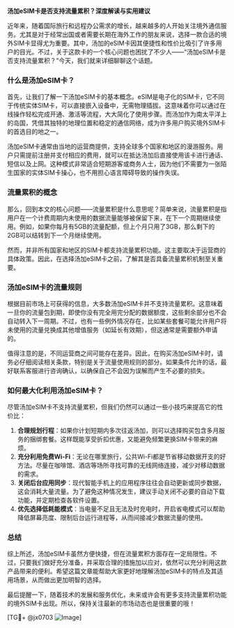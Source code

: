 **汤加eSIM卡是否支持流量累积？深度解读与实用建议**

近年来，随着国际旅行和远程办公需求的增长，越来越多的人开始关注境外通信服务。尤其是对于经常出国或者需要长期在海外工作的朋友来说，选择一款合适的境外SIM卡显得尤为重要。其中，汤加的eSIM卡因其便捷性和性价比吸引了许多用户的目光。不过，关于这款卡的一个核心问题也困扰了不少人——“汤加eSIM卡是否支持流量累积？”今天，我们就来详细聊聊这个话题。

### 什么是汤加eSIM卡？

首先，让我们了解一下汤加eSIM卡的基本概念。eSIM是电子化的SIM卡，它不同于传统实体SIM卡，可以直接嵌入设备中，无需物理插拔。这意味着你可以通过在线操作轻松完成开通、激活等流程，大大简化了使用步骤。而汤加作为南太平洋上的岛国，凭借其独特的地理位置和稳定的通信网络，成为许多用户购买境外SIM卡的首选目的地之一。

汤加eSIM卡通常由当地的运营商提供，支持全球多个国家和地区的漫游服务。用户只需提前注册并支付相应的费用，就可以在抵达汤加后直接使用该卡进行通话、短信以及上网。这种模式非常适合短期游客或商务人士，因为他们不需要为一张陌生国家的实体SIM卡操心，也不用担心语言障碍导致的操作失误。

### 流量累积的概念

那么，回到本文的核心问题——流量累积是什么意思呢？简单来说，流量累积是指用户在一个计费周期内未使用的数据流量能够被保留下来，在下一个周期继续使用。例如，如果你每月有5GB的流量配额，但上个月只用了3GB，那么剩下的2GB可以结转到下一个月继续使用。

然而，并非所有国家和地区的SIM卡都支持流量累积功能。这主要取决于运营商的具体政策。因此，在选择汤加eSIM卡之前，了解其是否具备流量累积机制至关重要。

### 汤加eSIM卡的流量规则

根据目前市场上可获得的信息，大多数汤加eSIM卡并不支持流量累积。这意味着一旦你的流量包到期，即使你没有完全用完分配的数据额度，这些剩余部分也不会自动转入下一周期。不过，也有一些例外情况存在，比如某些套餐可能允许用户将未使用的流量兑换成其他增值服务（如延长有效期），但这通常是需要额外申请的。

值得注意的是，不同运营商之间可能存在差异。因此，在购买汤加eSIM卡时，请务必仔细阅读相关条款，特别是关于流量使用规则的部分。如果条件允许的话，最好联系客服进行咨询确认，以确保自己不会因为误解而产生不必要的损失。

### 如何最大化利用汤加eSIM卡？

尽管汤加eSIM卡不支持流量累积，但我们仍然可以通过一些小技巧来提高它的性价比：

1. **合理规划行程**：如果你计划短期内多次往返汤加，则可以选择购买包含多月服务的捆绑套餐。这样既能享受折扣优惠，又能避免频繁更换SIM卡带来的麻烦。
2. **充分利用免费Wi-Fi**：无论在哪里旅行，公共Wi-Fi都是节省移动数据开支的好方法。尽量在咖啡馆、酒店等场所寻找可靠的无线网络连接，减少对移动数据的需求。
3. **关闭后台应用同步**：现代智能手机上的应用程序往往会自动更新或同步数据，这会消耗大量流量。为了避免这种情况发生，建议手动关闭不必要的自动下载功能，并定期检查各软件设置。
4. **优先选择低耗能模式**：当电量不足且无法及时充电时，开启省电模式可以帮助降低屏幕亮度、限制后台运行进程等，从而间接减少数据流量的使用。

### 总结

综上所述，汤加eSIM卡虽然方便快捷，但在流量累积方面存在一定局限性。不过，只要我们做好充分准备，并采取合理的措施加以应对，依然可以充分利用这款产品带来的便利。希望这篇文章能帮助大家更好地理解汤加eSIM卡的特点及其适用场景，从而做出更加明智的选择。

最后提醒一下，随着技术的发展和服务优化，未来或许会有更多支持流量累积功能的境外SIM卡出现。所以，保持关注最新的市场动态也是很重要的哦！

[TG💪+ @jx0703 ![Image](https://github.com/user-attachments/assets/dbca1d08-cadb-493c-b0ec-ad6f7a83f270)]